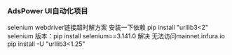 ### AdsPower UI自动化项目
selenium webdriver链接超时解方案
安装一下依赖
pip install "urllib3<2"
selenium 版本：pip install selenium==3.141.0
解决 无法访问mainnet.infura.io
pip install -U "urllib3<1.25"
